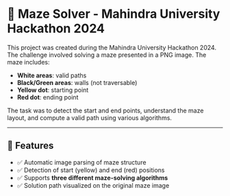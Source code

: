 # 🧩 Maze Solver - Mahindra University Hackathon 2024

This project was created during the Mahindra University Hackathon 2024. The challenge involved solving a maze presented in a PNG image. The maze includes:

- **White areas**: valid paths
- **Black/Green areas**: walls (not traversable)
- **Yellow dot**: starting point
- **Red dot**: ending point

The task was to detect the start and end points, understand the maze layout, and compute a valid path using various algorithms.

---

## 🚀 Features

- ✅ Automatic image parsing of maze structure
- ✅ Detection of start (yellow) and end (red) positions
- ✅ Supports **three different maze-solving algorithms**
- ✅ Solution path visualized on the original maze image
